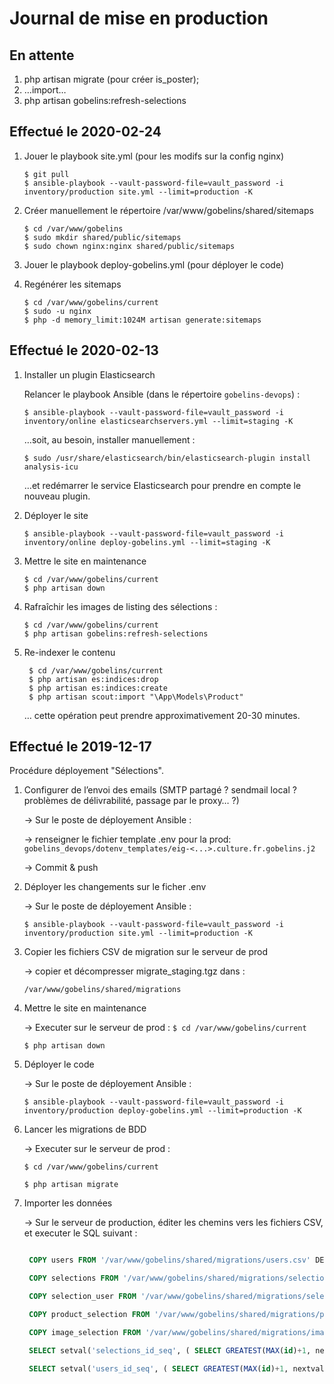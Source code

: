 # Journal de mise en production

## En attente

1. php artisan migrate (pour créer is_poster);
2. …import…
3. php artisan gobelins:refresh-selections

## Effectué le 2020-02-24

1. Jouer le playbook site.yml (pour les modifs sur la config nginx)

   ```
   $ git pull
   $ ansible-playbook --vault-password-file=vault_password -i inventory/production site.yml --limit=production -K
   ```

2. Créer manuellement le répertoire /var/www/gobelins/shared/sitemaps

   ```
   $ cd /var/www/gobelins
   $ sudo mkdir shared/public/sitemaps
   $ sudo chown nginx:nginx shared/public/sitemaps
   ```

3. Jouer le playbook deploy-gobelins.yml (pour déployer le code)

4. Regénérer les sitemaps

   ```
   $ cd /var/www/gobelins/current
   $ sudo -u nginx
   $ php -d memory_limit:1024M artisan generate:sitemaps
   ```

## Effectué le 2020-02-13

1. Installer un plugin Elasticsearch

   Relancer le playbook Ansible (dans le répertoire `gobelins-devops`) :

   `$ ansible-playbook --vault-password-file=vault_password -i inventory/online elasticsearchservers.yml --limit=staging -K`

   …soit, au besoin, installer manuellement :

   `$ sudo /usr/share/elasticsearch/bin/elasticsearch-plugin install analysis-icu`

   …et redémarrer le service Elasticsearch pour prendre en compte le nouveau plugin.

2. Déployer le site

   `$ ansible-playbook --vault-password-file=vault_password -i inventory/online deploy-gobelins.yml --limit=staging -K`

3. Mettre le site en maintenance

   ```
   $ cd /var/www/gobelins/current
   $ php artisan down
   ```

4. Rafraîchir les images de listing des sélections :

   ```
   $ cd /var/www/gobelins/current
   $ php artisan gobelins:refresh-selections
   ```

5. Re-indexer le contenu

   ```
    $ cd /var/www/gobelins/current
    $ php artisan es:indices:drop
    $ php artisan es:indices:create
    $ php artisan scout:import "\App\Models\Product"
   ```

   … cette opération peut prendre approximativement 20-30 minutes.

## Effectué le 2019-12-17

Procédure déployement "Sélections".

1. Configurer de l’envoi des emails (SMTP partagé ? sendmail local ? problèmes de délivrabilité, passage par le proxy… ?)

   → Sur le poste de déployement Ansible :

   → renseigner le fichier template .env pour la prod:
   `gobelins_devops/dotenv_templates/eig-<...>.culture.fr.gobelins.j2`

   → Commit & push

2. Déployer les changements sur le ficher .env

   → Sur le poste de déployement Ansible :

   `$ ansible-playbook --vault-password-file=vault_password -i inventory/production site.yml --limit=production -K`

3. Copier les fichiers CSV de migration sur le serveur de prod

   → copier et décompresser migrate_staging.tgz dans :

   `/var/www/gobelins/shared/migrations`

4. Mettre le site en maintenance

   → Executer sur le serveur de prod :
   `$ cd /var/www/gobelins/current`

   `$ php artisan down`

5. Déployer le code

   → Sur le poste de déployement Ansible :

   `$ ansible-playbook --vault-password-file=vault_password -i inventory/production deploy-gobelins.yml --limit=production -K`

6. Lancer les migrations de BDD

   → Executer sur le serveur de prod :

   `$ cd /var/www/gobelins/current`

   `$ php artisan migrate`

7. Importer les données

   → Sur le serveur de production, éditer les chemins vers les fichiers CSV, et executer le SQL suivant :

   ```sql

    COPY users FROM '/var/www/gobelins/shared/migrations/users.csv' DELIMITER ',' CSV HEADER;

    COPY selections FROM '/var/www/gobelins/shared/migrations/selections.csv' DELIMITER ',' CSV HEADER;

    COPY selection_user FROM '/var/www/gobelins/shared/migrations/selection_user.csv' DELIMITER ',' CSV HEADER;

    COPY product_selection FROM '/var/www/gobelins/shared/migrations/product_selection.csv' DELIMITER ',' CSV HEADER;

    COPY image_selection FROM '/var/www/gobelins/shared/migrations/image_selection.csv' DELIMITER ',' CSV HEADER;

    SELECT setval('selections_id_seq', ( SELECT GREATEST(MAX(id)+1, nextval('selections_id_seq'))-1 FROM selections ));

    SELECT setval('users_id_seq', ( SELECT GREATEST(MAX(id)+1, nextval('users_id_seq'))-1 FROM users ));

   ```
